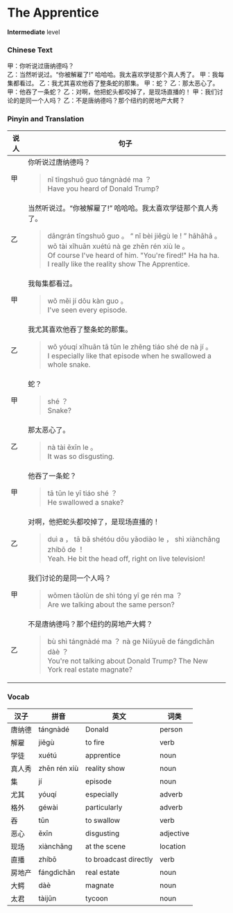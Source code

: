# The Apprentice
**Intermediate** level
### Chinese Text
甲：你听说过唐纳德吗？<br />乙：当然听说过。“你被解雇了!” 哈哈哈。我太喜欢学徒那个真人秀了。
甲：我每集都看过。
乙：我尤其喜欢他吞了整条蛇的那集。
甲：蛇？
乙：那太恶心了。
甲：他吞了一条蛇？
乙：对啊，他把蛇头都咬掉了，是现场直播的！
甲：我们讨论的是同一个人吗？
乙：不是唐纳德吗？那个纽约的房地产大鳄？

### Pinyin and Translation
|说人|句子|
|----|----|
|甲|你听说过唐纳德吗？<blockquote>nǐ tīngshuō guo tángnàdé ma ？<br />Have you heard of Donald Trump?</blockquote>|
|乙|当然听说过。“你被解雇了!” 哈哈哈。我太喜欢学徒那个真人秀了。<blockquote>dāngrán tīngshuō guo 。 “ nǐ bèi jiěgù le ! ”  hāhāhā 。 wǒ tài xǐhuān xuétú nà ge zhēn rén xiù le 。<br />Of course I've heard of him. "You're fired!" Ha ha ha. I really like the reality show The Apprentice.</blockquote>|
|甲|我每集都看过。<blockquote>wǒ měi jí dōu kàn guo 。<br />I've seen every episode.</blockquote>|
|乙|我尤其喜欢他吞了整条蛇的那集。<blockquote>wǒ yóuqí xǐhuān tā tūn le zhěng tiáo shé de nà jí 。<br />I especially like that episode when he swallowed a whole snake.</blockquote>|
|甲|蛇？<blockquote>shé ？<br />Snake?</blockquote>|
|乙|那太恶心了。<blockquote>nà tài ěxīn le 。<br />It was so disgusting.</blockquote>|
|甲|他吞了一条蛇？<blockquote>tā tūn le yī tiáo shé ？<br />He swallowed a snake?</blockquote>|
|乙|对啊，他把蛇头都咬掉了，是现场直播的！<blockquote>duì a ， tā bǎ shétóu dōu yǎodiào le ， shì xiànchǎng zhíbō de ！<br />Yeah. He bit the head off, right on live television!</blockquote>|
|甲|我们讨论的是同一个人吗？<blockquote>wǒmen tǎolùn de shì tóng yī ge rén ma ？<br />Are we talking about the same person?</blockquote>|
|乙|不是唐纳德吗？那个纽约的房地产大鳄？<blockquote>bù shì tángnàdé ma ？ nà ge Niǔyuē de fángdìchǎn dàè ？<br />You're not talking about Donald Trump? The New York real estate magnate?</blockquote>|
### Vocab
|汉子|拼音|英文|词类|
|----|----|----|----|
|唐纳德|tángnàdé|Donald|person|
|解雇|jiěgù|to fire|verb|
|学徒|xuétú|apprentice|noun|
|真人秀|zhēn rén xiù|reality show|noun|
|集|jí|episode|noun|
|尤其|yóuqí|especially|adverb|
|格外|géwài|particularly|adverb|
|吞|tūn|to swallow|verb|
|恶心|ěxīn|disgusting|adjective|
|现场|xiànchǎng|at the scene|location|
|直播|zhíbō|to broadcast directly|verb|
|房地产|fángdìchǎn|real estate|noun|
|大鳄|dàè|magnate|noun|
|太君|tàijūn|tycoon|noun|